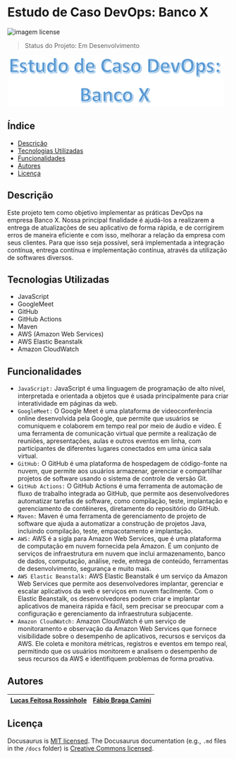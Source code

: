 # Estudo de Caso DevOps: Banco X

![imagem license](https://img.shields.io/badge/licence-MIT-yellow)

> Status do Projeto: Em Desenvolvimento

![imagem capa](https://raw.githubusercontent.com/lfrossinhole/estudo-de-caso-devops/main/ImagemREADME.png)

## Índice

* [Descrição](#Descrição)
* [Tecnologias Utilizadas](#Tecnologias-Utilizadas)
* [Funcionalidades](#Funcionalidades)
* [Autores](#Autores)
* [Licença](#Licença)

## Descrição

Este projeto tem como objetivo implementar as práticas DevOps na empresa Banco X. Nossa principal finalidade é ajudá-los a realizarem a entrega de atualizações de seu aplicativo de forma rápida, e de corrigirem erros de maneira eficiente e com isso, melhorar a relação da empresa com seus clientes. Para que isso seja possível, será implementada a integração contínua, entrega contínua e implementação contínua, através da utilização de softwares diversos.

## Tecnologias Utilizadas

* JavaScript
* GoogleMeet
* GitHub
* GitHub Actions
* Maven
* AWS (Amazon Web Services)
* AWS Elastic Beanstalk
* Amazon CloudWatch

## Funcionalidades

* `JavaScript:` JavaScript é uma linguagem de programação de alto nível, interpretada e orientada a objetos que é usada principalmente para criar interatividade em páginas da web.
* `GoogleMeet:` O Google Meet é uma plataforma de videoconferência online desenvolvida pela Google, que permite que usuários se comuniquem e colaborem em tempo real por meio de áudio e vídeo. É uma ferramenta de comunicação virtual que permite a realização de reuniões, apresentações, aulas e outros eventos em linha, com participantes de diferentes lugares conectados em uma única sala virtual.
* `GitHub:` O GitHub é uma plataforma de hospedagem de código-fonte na nuvem, que permite aos usuários armazenar, gerenciar e compartilhar projetos de software usando o sistema de controle de versão Git.
* `GitHub Actions:` O GitHub Actions é uma ferramenta de automação de fluxo de trabalho integrada ao GitHub, que permite aos desenvolvedores automatizar tarefas de software, como compilação, teste, implantação e gerenciamento de contêineres, diretamente do repositório do GitHub.
* `Maven:` Maven é uma ferramenta de gerenciamento de projeto de software que ajuda a automatizar a construção de projetos Java, incluindo compilação, teste, empacotamento e implantação.
* `AWS:` AWS é a sigla para Amazon Web Services, que é uma plataforma de computação em nuvem fornecida pela Amazon. É um conjunto de serviços de infraestrutura em nuvem que inclui armazenamento, banco de dados, computação, análise, rede, entrega de conteúdo, ferramentas de desenvolvimento, segurança e muito mais.
* `AWS Elastic Beanstalk:` AWS Elastic Beanstalk é um serviço da Amazon Web Services que permite aos desenvolvedores implantar, gerenciar e escalar aplicativos da web e serviços em nuvem facilmente. Com o Elastic Beanstalk, os desenvolvedores podem criar e implantar aplicativos de maneira rápida e fácil, sem precisar se preocupar com a configuração e gerenciamento da infraestrutura subjacente.
* `Amazon CloudWatch:` Amazon CloudWatch é um serviço de monitoramento e observação da Amazon Web Services que fornece visibilidade sobre o desempenho de aplicativos, recursos e serviços da AWS. Ele coleta e monitora métricas, registros e eventos em tempo real, permitindo que os usuários monitorem e analisem o desempenho de seus recursos da AWS e identifiquem problemas de forma proativa.


## Autores

| [Lucas Feitosa Rossinhole](https://github.com/lfrossinhole) | [Fábio Braga Camini](https://github.com/Fabiocamini)
| :---: | :---:

## Licença

Docusaurus is [MIT licensed](./LICENSE).
The Docusaurus documentation (e.g., `.md` files in the `/docs` folder) is [Creative Commons licensed](./LICENSE-docs).
